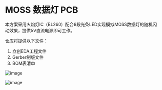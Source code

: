 # MOSS 数据灯 PCB

本方案采用火焰灯IC（BL260）配合8段光条LED实现模拟MOSS数据灯的随机闪动效果，提供5V直流电源即可工作。

仓库将提供以下文件：
1. 立创EDA工程文件
2. Gerber制版文件
3. BOM表清单

![image](​https://github.com/open-moss/moss-datalight-pcb/blob/master/top.png)

![image](​https://github.com/open-moss/moss-datalight-pcb/blob/master/bottom.png)